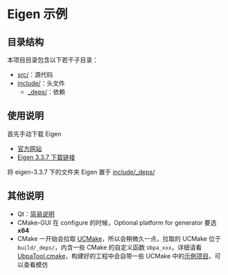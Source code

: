 # Eigen 示例

## 目录结构

本项目目录包含以下若干子目录：

- [src/](src/)：源代码
- [include/](include/)：头文件
  - [_deps/](include/_deps/)：依赖

## 使用说明

首先手动下载 Eigen

- [官方网站](http://eigen.tuxfamily.org/) 
- [Eigen 3.3.7 下载链接](https://gitlab.com/libeigen/eigen/-/archive/3.3.7/eigen-3.3.7.zip) 

将 eigen-3.3.7 下的文件夹 Eigen 置于 [include/_deps/](include/_deps/) 

## 其他说明

- Qt：[简易说明](../../../Softwares/Qt.md) 
- CMake-GUI 在 configure 的时候，Optional platform for generator 要选 **x64** 
- CMake 一开始会拉取 [UCMake](https://github.com/Ubpa/UCMake)，所以会稍微久一点，拉取的 UCMake 位于 `build/_deps/`，内含一些 CMake 的自定义函数 `Ubpa_xxx`，详细请看 [UbpaTool.cmake](https://github.com/Ubpa/UCMake/blob/master/cmake/UbpaTool.cmake)，构建好的工程中会自带一些 UCMake 中的[示例项目](https://github.com/Ubpa/UCMake/tree/master/src)，可以查看模仿

